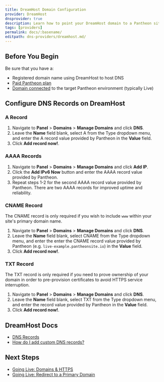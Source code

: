 ```yaml
---
title: DreamHost Domain Configuration
provider: DreamHost
dnsprovider: true
description: Learn how to point your DreamHost domain to a Pantheon site.
tags: [providers]
permalink: docs/:basename/
editpath: dns-providers/dreamhost.md/
---
```

## Before You Begin
Be sure that you have a:

- Registered domain name using DreamHost to host DNS
- [Paid Pantheon plan](/docs/guides/going-live/plans/)
- [Domain connected](/docs/guides/going-live/domains/) to the target Pantheon environment (typically Live)

## Configure DNS Records on DreamHost
### A Record
1. Navigate to **Panel** > **Domains** > **Manage Domains** and click **DNS**.
2. Leave the **Name** field blank, select A from the Type dropdown menu, and enter the A record value provided by Pantheon in the **Value** field.
3. Click **Add record now!**.

### AAAA Records
1. Navigate to **Panel** > **Domains** > **Manage Domains** and click **Add IP**.
2. Click the **Add IPv6 Now** button and enter the AAAA record value provided by Pantheon.
3. Repeat steps 1-2 for the second AAAA record value provided by Pantheon. There are two AAAA records for improved uptime and reliability.

### CNAME Record
The CNAME record is only required if you wish to include `www` within your site's primary domain name.

1. Navigate to **Panel** > **Domains** > **Manage Domains** and click **DNS**.
2. Leave the **Name** field blank, select CNAME from the Type dropdown menu, and enter the enter the CNAME record value provided by Pantheon (e.g. `live-example.pantheonsite.io`) in the **Value** field.
3. Click **Add record now!**.

### TXT Record
The TXT record is only required if you need to prove ownership of your domain in order to pre-provision certificates to avoid HTTPS service interruption.

1. Navigate to **Panel** > **Domains** > **Manage Domains** and click **DNS**.
2. Leave the **Name** field blank, select TXT from the Type dropdown menu, and enter the record value provided by Pantheon in the **Value** field.
3. Click **Add record now!**.

## DreamHost Docs

* <a href="https://help.dreamhost.com/hc/en-us/sections/203272268-DNS-Records" target="blank">DNS Records <span class="glyphicons glyphicons-new-window-alt"></span></a>
* <a href="https://help.dreamhost.com/hc/en-us/articles/215414867-How-do-I-add-custom-DNS-records-" target="blank">How do I add custom DNS records? <span class="glyphicons glyphicons-new-window-alt"></span></a>

## Next Steps

* [Going Live: Domains & HTTPS](/docs/guides/going-live/domains-https/)
* [Going Live: Redirect to a Primary Domain](/docs/guides/going-live/redirects/)
